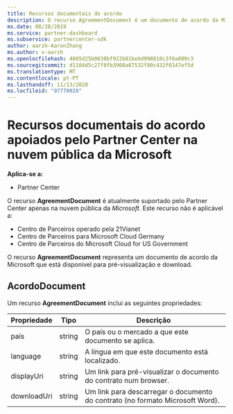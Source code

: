 ```yaml
---
title: Recursos documentais do acordo
description: O recurso AgreementDocument é um documento de acordo da Microsoft para pré-visualização e download. É suportado pelo Partner Center na nuvem pública da Microsoft.
ms.date: 08/28/2019
ms.service: partner-dashboard
ms.subservice: partnercenter-sdk
author: aarzh-AaronZhang
ms.author: v-aarzh
ms.openlocfilehash: 4805d25b0838bf922b81bebd998810c3f6a809c3
ms.sourcegitcommit: d1104d5c27f8fb3908a87532f80c432f0147ef5d
ms.translationtype: MT
ms.contentlocale: pt-PT
ms.lasthandoff: 11/13/2020
ms.locfileid: "97770028"
---
```

# <a name="agreement-document-resources-supported-by-partner-center-in-the-microsoft-public-cloud"></a>Recursos documentais do acordo apoiados pelo Partner Center na nuvem pública da Microsoft

**Aplica-se a:**

- Partner Center

O recurso **AgreementDocument** é atualmente suportado pelo Partner Center apenas na nuvem pública da *Microsoft.* Este recurso não é aplicável a:

- Centro de Parceiros operado pela 21Vianet
- Centro de Parceiros para Microsoft Cloud Germany
- Centro de Parceiros do Microsoft Cloud for US Government

O recurso **AgreementDocument** representa um documento de acordo da Microsoft que está disponível para pré-visualização e download.

## <a name="agreementdocument"></a>AcordoDocument

Um recurso **AgreementDocument** inclui as seguintes propriedades:

| Propriedade       | Tipo   | Descrição                                                                                               |
|----------------|--------|-----------------------------------------------------------------------------------------------------------|
| país | string | O país ou o mercado a que este documento se aplica. |
| language | string | A língua em que este documento está localizado. |
| displayUri | string | Um link para pré-visualizar o documento do contrato num browser.  |
| downloadUri |string | Um link para descarregar o documento do contrato (no formato Microsoft Word). |
